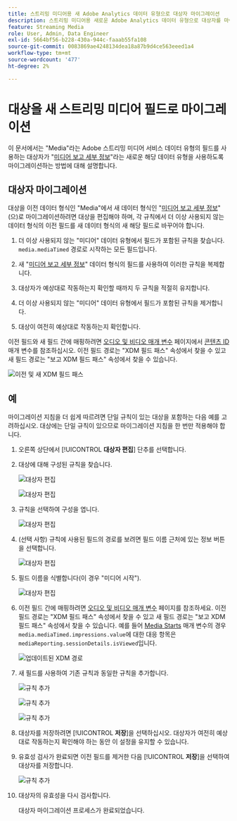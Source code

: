```yaml
---
title: 스트리밍 미디어용 새 Adobe Analytics 데이터 유형으로 대상자 마이그레이션
description: 스트리밍 미디어용 새로운 Adobe Analytics 데이터 유형으로 대상자를 마이그레이션하는 방법을 알아봅니다
feature: Streaming Media
role: User, Admin, Data Engineer
exl-id: 5664bf56-b228-430a-944c-faaab55fa108
source-git-commit: 0083869ae4248134dea18a87b9d4ce563eeed1a4
workflow-type: tm+mt
source-wordcount: '477'
ht-degree: 2%

---
```


# 대상을 새 스트리밍 미디어 필드로 마이그레이션

이 문서에서는 &quot;Media&quot;라는 Adobe 스트리밍 미디어 서비스 데이터 유형의 필드를 사용하는 대상자가 &quot;[미디어 보고 세부 정보](https://experienceleague.adobe.com/ko/docs/experience-platform/xdm/data-types/media-reporting-details)&quot;라는 새로운 해당 데이터 유형을 사용하도록 마이그레이션하는 방법에 대해 설명합니다.

## 대상자 마이그레이션

대상을 이전 데이터 형식인 &quot;Media&quot;에서 새 데이터 형식인 &quot;[미디어 보고 세부 정보](https://experienceleague.adobe.com/ko/docs/experience-platform/xdm/data-types/media-reporting-details)&quot;(으)로 마이그레이션하려면 대상을 편집해야 하며, 각 규칙에서 더 이상 사용되지 않는 데이터 형식의 이전 필드를 새 데이터 형식의 새 해당 필드로 바꾸어야 합니다.

1. 더 이상 사용되지 않는 &quot;미디어&quot; 데이터 유형에서 필드가 포함된 규칙을 찾습니다. `media.mediaTimed` 경로로 시작하는 모든 필드입니다.

1. 새 &quot;[미디어 보고 세부 정보](https://experienceleague.adobe.com/ko/docs/experience-platform/xdm/data-types/media-reporting-details)&quot; 데이터 형식의 필드를 사용하여 이러한 규칙을 복제합니다.

1. 대상자가 예상대로 작동하는지 확인할 때까지 두 규칙을 적절히 유지합니다.

1. 더 이상 사용되지 않는 &quot;미디어&quot; 데이터 유형에서 필드가 포함된 규칙을 제거합니다.

1. 대상이 여전히 예상대로 작동하는지 확인합니다.

이전 필드와 새 필드 간에 매핑하려면 [오디오 및 비디오 매개 변수](https://experienceleague.adobe.com/ko/docs/media-analytics/using/implementation/variables/audio-video-parameters#content-id) 페이지에서 [콘텐츠 ID](https://experienceleague.adobe.com/ko/docs/media-analytics/using/implementation/variables/audio-video-parameters) 매개 변수를 참조하십시오. 이전 필드 경로는 &quot;XDM 필드 패스&quot; 속성에서 찾을 수 있고 새 필드 경로는 &quot;보고 XDM 필드 패스&quot; 속성에서 찾을 수 있습니다.

![이전 및 새 XDM 필드 패스](assets/field-paths-updated.jpeg)

## 예

마이그레이션 지침을 더 쉽게 따르려면 단일 규칙이 있는 대상을 포함하는 다음 예를 고려하십시오. 대상에는 단일 규칙이 있으므로 마이그레이션 지침을 한 번만 적용해야 합니다.

1. 오른쪽 상단에서 [!UICONTROL **대상자 편집**] 단추를 선택합니다.

1. 대상에 대해 구성된 규칙을 찾습니다.

   ![대상자 편집](assets/audience-edit.jpeg)

   ![대상자 편집](assets/audience-edit2.jpeg)

1. 규칙을 선택하여 구성을 엽니다.

   ![대상자 편집](assets/audience-edit3.jpeg)

1. (선택 사항) 규칙에 사용된 필드의 경로를 보려면 필드 이름 근처에 있는 정보 버튼을 선택합니다.

   ![대상자 편집](assets/audience-edit4.jpeg)

1. 필드 이름을 식별합니다(이 경우 &quot;미디어 시작&quot;).

   ![대상자 편집](assets/audience-edit5.jpeg)

1. 이전 필드 간에 매핑하려면 [오디오 및 비디오 매개 변수](https://experienceleague.adobe.com/ko/docs/media-analytics/using/implementation/variables/audio-video-parameters) 페이지를 참조하세요. 이전 필드 경로는 &quot;XDM 필드 패스&quot; 속성에서 찾을 수 있고 새 필드 경로는 &quot;보고 XDM 필드 패스&quot; 속성에서 찾을 수 있습니다. 예를 들어 [Media Starts](https://experienceleague.adobe.com/ko/docs/media-analytics/using/implementation/variables/audio-video-parameters#media-starts) 매개 변수의 경우 `media.mediaTimed.impressions.value`에 대한 대응 항목은 `mediaReporting.sessionDetails.isViewed`입니다.

   ![업데이트된 XDM 경로](assets/updated-xdm-path.jpeg)

1. 새 필드를 사용하여 기존 규칙과 동일한 규칙을 추가합니다.

   ![규칙 추가](assets/add-rule.jpeg)

   ![규칙 추가](assets/add-rule2.jpeg)

   ![규칙 추가](assets/add-rule3.jpeg)

1. 대상자를 저장하려면 [!UICONTROL **저장**]&#x200B;을 선택하십시오. 대상자가 여전히 예상대로 작동하는지 확인해야 하는 동안 이 설정을 유지할 수 있습니다.

1. 유효성 검사가 완료되면 이전 필드를 제거한 다음 [!UICONTROL **저장**]&#x200B;을 선택하여 대상자를 저장합니다.

   ![규칙 추가](assets/add-rule4.jpeg)

1. 대상자의 유효성을 다시 검사합니다.

   대상자 마이그레이션 프로세스가 완료되었습니다.
